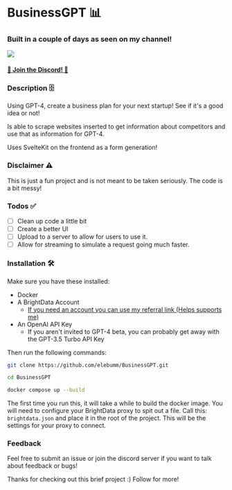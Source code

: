 # BusinessGPT 📊

### Built in a couple of days as seen on my channel!

[![](https://i.imgur.com/ubCqiTm.png)](https://www.youtube.com/watch?v=nrC07M2XV1I)

#### [💬 Join the Discord! 💬](https://discord.gg/VQ5t86TEuA)

### Description 🗄️

Using GPT-4, create a business plan for your next startup! See if it's a good idea or not!

Is able to scrape websites inserted to get information about competitors and use that as information for GPT-4.

Uses SvelteKit on the frontend as a form generation!

### Disclaimer ⚠️

This is just a fun project and is not meant to be taken seriously. The code is a bit messy!

### Todos ✅

- [ ] Clean up code a little bit
- [ ] Create a better UI
- [ ] Upload to a server to allow for users to use it.
- [ ] Allow for streaming to simulate a request going much faster.

### Installation 🛠️

Make sure you have these installed:

- Docker
- A BrightData Account
  - [If you need an account you can use my referral link (Helps supports me)](https://get.brightdata.com/64n9eld4f2qd)
- An OpenAI API Key
  - If you aren't invited to GPT-4 beta, you can probably get away with the GPT-3.5 Turbo API Key

Then run the following commands:

```bash
git clone https://github.com/elebumm/BusinessGPT.git
```

```bash
cd BusinessGPT
```

```bash
docker compose up --build
```

The first time you run this, it will take a while to build the docker image. You will need to configure your BrightData proxy to spit out a file. Call this: `brightdata.json` and place it in the root of the project. This will be the settings for your proxy to connect.

### Feedback

Feel free to submit an issue or join the discord server if you want to talk about feedback or bugs!

Thanks for checking out this brief project :) Follow for more!
